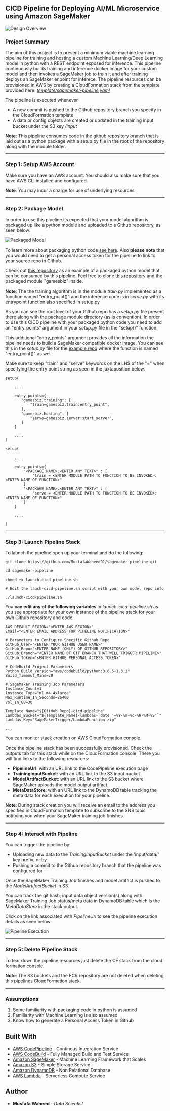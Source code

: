 ## CICD Pipeline for Deploying AI/ML Microservice using Amazon SageMaker

![Design Overview](./images/sagemaker-pipeline.png)

### Project Summary

The aim of this project is to present a minimum viable machine learning pipeline for training and hosting a custom Machine Learning/Deep Learning model in python with a REST endpoint exposed for inference.
This pipeline continuously builds training and inference docker image for your custom model and then invokes a SageMaker job to train it and after training deploys an SageMaker enpoint for inferece.
The pipeline resources can be provisioned in AWS by creating a CloudFormation stack from the template provided here: [*template/sagemaker-pipeline.yaml*](https://github.com/MustafaWaheed91/sagemaker-pipeline/blob/master/template/sagemaker-pipeline.yaml)

The pipeline is executed whenever
* A new commit is pushed to the Github repository branch you specify in the CloudFormation template
* A data or config objects are created or updated in the training input bucket under the S3 key */input*

**Note**: This pipeline consumes code in the github repository branch that is laid out as a python package with a setup.py file in the root of the repository along with the module folder.

----

### Step 1: Setup AWS Account

Make sure you have an AWS account. You should also make sure that you have AWS CLI installed and configured.

**Note**: You may incur a charge for use of underlying resources

----

### Step 2: Package Model

In order to use this pipeline its expected that your model algorithm is packaged up like a python module and uploaded to a Github repository, as seen below:

![Packaged Model](./images/github-repo.png)

To learn more about packaging python code [see here](https://python-packaging.readthedocs.io/en/latest/). Also **please note** that you would need to get a personal access token for the pipeline to link to your source repo in Github.

Check out [this repository](https://github.com/MustafaWaheed91/tf-gamesbiz) as an example of a packaged python model that can be consumed by this pipeline.
Feel free to clone [this repository](https://github.com/MustafaWaheed91/tf-gamesbiz) and the packaged module "gamesbiz" inside.

**Note**: The the training algorithm is in the module *train.py* implemented as a function named "entry_point()" and the inference code is in *serve.py* with its entrypoint function also specified in setup.py

As you can see the root level of your Github repo has a *setup.py* file present there along with the package module directory (as is convention).
In order to use this CICD pipeline with your packaged python code you need to add an "entry_points" argument in your *setup.py* file in the "setup()" function.

This additional "entry_points" argument provides all the information the pipeline needs to build a SageMaker compatible docker image.
You can see this in the *setup.py* file for the [example repo](https://github.com/MustafaWaheed91/tf-gamesbiz) where the function is named "entry_point()" as well.

Make sure to keep "train" and "serve" keywords on the LHS of the "=" when specifying the entry point string as seen in the juxtaposition below.

```
setup(

    ....

    entry_points={
       "gamesbiz.training": [
           "train=gamesbiz.train:entry_point",
       ],
       "gamesbiz.hosting": [
           "serve=gamesbiz.server:start_server",
       ]
    }

    ....
)

```

```
setup(

    ....

    entry_points={
        "<PACKAGE NAME>.<ENTER ANY TEXT>" : [
            "train = <ENTER MODULE PATH TO FUNCTION TO BE INVOKED>:<ENTER NAME OF FUNCTION>"
        ]
        "<PACKAGE NAME>.<ENTER ANY TEXT>" : [
            "serve = <ENTER MODULE PATH TO FUNCTION TO BE INVOKED>:<ENTER NAME OF FUNCTION>"
        ]
    }

    ....

)

```


----

### Step 3: Launch Pipeline Stack

To launch the pipeline open up your terminal and do the following:

```
git clone https://github.com/MustafaWaheed91/sagemaker-pipeline.git

cd sagemaker-pipeline

chmod +x launch-cicd-pipeline.sh

# Edit the lauch-cicd-pipeline.sh script with your own model repo info

./launch-cicd-pipeline.sh

```
You **can edit any of the following variables** in *launch-cicd-pipeline.sh* as you see appropriate for your own instance of the pipeline stack for your own Github repository and code.

```
AWS_DEFAULT_REGION="<ENTER AWS REGION>"
Email="<ENTER EMAIL ADDRESS FOR PIPELINE NOTIFICATION>"

# Parameters to Configure Specific Github Repo
GitHub_User="<ENTER YOUR GITHUB USER NAME>"
GitHub_Repo="<ENTER NAME (ONLY) OF GITHUB REPOSITORY>"
GitHub_Branch="<ENTER NAME OF GIT BRANCH THAT WILL TRIGGER PIPELINE>"
GitHub_Token="<ENTER GITHUB PERSONAL ACCESS TOKEN>"

# CodeBuild Project Parameters
Python_Build_Version="aws/codebuild/python:3.6.5-1.3.2"
Build_Timeout_Mins=30

# SageMaker Training Job Parameters
Instance_Count=1
Instance_Type="ml.m4.4xlarge"
Max_Runtime_In_Seconds=86400
Vol_In_GB=30

Template_Name="${GitHub_Repo}-cicd-pipeline"
Lambdas_Bucket="${Template_Name}-lambdas-`date '+%Y-%m-%d-%H-%M-%S'`"
Lambdas_Key="SageMakerTrigger/LambdaFunction.zip"

...

```

You can monitor stack creation on AWS CloudFormation console.

Once the pipeline stack has been successfully provisioned. Check the outputs tab for this stack while on the CloudFormation console.
There you will find links to the following resources:

* **PipelineUrl**: with an URL link to the CodePipeline execution page
* **TrainingInputBucket**: with an URL link to the S3 input bucket
* **ModelArtifactBucket**: with an URL link to the S3 bucket where SageMaker uploads the model output artifact.
* **MetaDataStore**: with an URL link to the DynamoDB table tracking the meta data for each execution for your pipeline.

**Note**: During stack creation you will receive an email to the address you specified in CloudFormation template to subscribe to the SNS topic notifying you when your SageMaker training job finishes

----

### Step 4: Interact with Pipeline

You can trigger the pipeline by:

* Uploading new data to the *TrainingInputBucket* under the 'input/data/' key prefix, or by
* Pushing a commit to the Github repository branch that the pipeline was configured for

Once the SageMaker Training Job finishes and model artifact is pushed to the *ModelArtifactBucket* in S3.

You can track the git hash, input data object version(s) along with SageMaker Training Job status/meta data in DynamoDB table
which is the *MetaDataStore* in the stack output.

Click on the link associated with *PipelineUrl* to see the pipeline execution details as seen below:

![Pipeline Execution](./images/pipeline-exec.png)

----

### Step 5: Delete Pipeline Stack

To tear down the pipeline resources just delete the CF stack from the cloud formation console.

**Note**: The S3 buckets and the ECR repository are not deleted when deleting this pipelines CloudFormation stack.

----

### Assumptions

1. Some familiarity with packaging code in python is assumed
2. Familiarity with Machine Learning is also assumed
3. Know how to generate a Personal Access Token in Github


## Built With

* [AWS CodePipeline](https://aws.amazon.com/codepipeline/) - Continous Integration Service
* [AWS CodeBuild](https://aws.amazon.com/codebuild/) - Fully Managed Build and Test Service
* [Amazon SageMaker](https://aws.amazon.com/sagemaker/) - Machine Learning Framework that Scales
* [Amazon S3](https://aws.amazon.com/s3/) - Simple Storage Service
* [Amazon DynamoDB](https://aws.amazon.com/dynamodb/) - Non Relational Database
* [AWS Lambda](https://aws.amazon.com/lambda/) - Serverless Compute Service


## Author

* **Mustafa Waheed** - *Data Scientist*